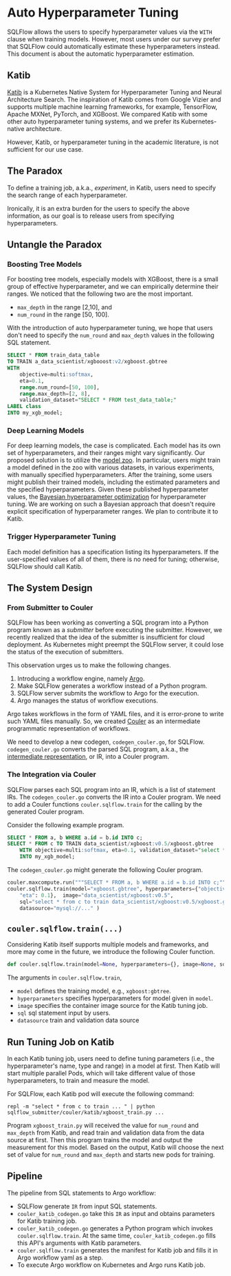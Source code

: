 # Auto Hyperparameter Tuning

SQLFlow allows the users to specify hyperparameter values via the `WITH` clause when training models.  However, most users under our survey prefer that SQLFlow could automatically estimate these hyperparameters instead.  This document is about the automatic hyperparameter estimation.

## Katib

[Katib](https://github.com/kubeflow/katib) is a Kubernetes Native System for Hyperparameter Tuning and Neural Architecture Search.  The inspiration of Katib comes from Google Vizier and supports multiple machine learning frameworks, for example, TensorFlow, Apache MXNet, PyTorch, and XGBoost.  We compared Katib with some other auto hyperparameter tuning systems, and we prefer its Kubernetes-native architecture.

However, Katib, or hyperparameter tuning in the academic literature, is not sufficient for our use case.

## The Paradox

To define a training job, a.k.a., *experiment*, in Katib, users need to specify the search range of each hyperparameter.

Ironically, it is an extra burden for the users to specify the above information, as our goal is to release users from specifying hyperparameters.

## Untangle the Paradox

### Boosting Tree Models

For boosting tree models, especially models with XGBoost, there is a small group of effective hyperparameter, and we can empirically determine their ranges.  We noticed that the following two are the most important.

- `max_depth` in the range [2,10], and
- `num_round` in the range [50, 100].

With the introduction of auto hyperparameter tuning, we hope that users don't need to specify the `num_round` and `max_depth` values in the following SQL statement.

```sql
SELECT * FROM train_data_table
TO TRAIN a_data_scientist/xgbooost:v2/xgboost.gbtree
WITH
    objective=multi:softmax,
    eta=0.1,
    range.num_round=[50, 100],
    range.max_depth=[2, 8],
    validation_dataset="SELECT * FROM test_data_table;"
LABEL class
INTO my_xgb_model;
```

### Deep Learning Models

For deep learning models, the case is complicated.  Each model has its own set of hyperparameters, and their ranges might vary significantly.  Our proposed solution is to utilize the [model zoo](model_zoo.md).  In particular, users might train a model defined in the zoo with various datasets, in various experiments, with manually specified hyperparameters.  After the training, some users might publish their trained models, including the estimated parameters and the specified hyperparameters.  Given these published hyperparameter values, the [Bayesian hyperparameter optimization](https://en.wikipedia.org/wiki/Hyperparameter_optimization#Bayesian_optimization)  for hyperparameter tuning.  We are working on such a Bayesian approach that doesn't require explicit specification of hyperparameter ranges.  We plan to contribute it to Katib.

### Trigger Hyperparameter Tuning

Each model definition has a specification listing its hyperparameters.  If the user-specified values of all of them, there is no need for tuning; otherwise, SQLFlow should call Katib.

## The System Design

### From Submitter to Couler

SQLFlow has been working as converting a SQL program into a Python program known as a *submitter* before executing the submitter.  However, we recently realized that the idea of the submitter is insufficient for cloud deployment.  As Kubernetes might preempt the SQLFlow server, it could lose the status of the execution of submitters.

This observation urges us to make the following changes.

1. Introducing a workflow engine, namely [Argo](http://argoproj.io/).
1. Make SQLFlow generates a workflow instead of a Python program.
1. SQLFlow server submits the workflow to Argo for the execution.
1. Argo manages the status of workflow executions.

Argo takes workflows in the form of YAML files, and it is error-prone to write such YAML files manually.  So, we created [Couler](/python/couler/README.md) as an intermediate programmatic representation of workflows.

We need to develop a new codegen, `codegen_couler.go`, for SQLFlow.  `codegen_couler.go` converts the parsed SQL program, a.k.a., the [intermediate representation](/pkg/sql/ir), or IR, into a Couler program.

### The Integration via Couler

SQLFlow parses each SQL program into an IR, which is a list of statement IRs.  The `codegen_couler.go` converts the IR into a Couler program.   We need to add a Couler functions `couler.sqlflow.train` for the calling by the generated Couler program.

Consider the following example program.

```sql
SELECT * FROM a, b WHERE a.id = b.id INTO c;
SELECT * FROM c TO TRAIN data_scientist/xgboost:v0.5/xgboost.gbtree 
    WITH objective=multi:softmax, eta=0.1, validation_dataset="select * from d;" 
    INTO my_xgb_model;
```

The `codegen_couler.go` might generate the following Couler program.

```python
couler.maxcompute.run("""SELECT * FROM a, b WHERE a.id = b.id INTO c;""")
couler.sqlflow.train(model="xgboost.gbtree", hyperparameters={"objective": "multi:softmax", 
    "eta": 0.1},  image="data_scientist/xgboost:v0.5",
    sql="select * from c to train data_scientist/xgboost:v0.5/xgboost.gbtree ... ",
    datasource="mysql://..." )
```

## `couler.sqlflow.train(...)`

Considering Katib itself supports multiple models and frameworks, and more may come in the future, we introduce the following Couler function.

```python
def couler.sqlflow.train(model=None, hyperparameters={}, image=None, sql=None, datasource=None)
```

The arguments in `couler.sqlflow.train`,

- `model` defines the training model, e.g., `xgboost:gbtree`.
- `hyperparameters` specifies hyperparameters for model given in `model`.
- `image` specifies the container image source for the Katib tuning job.
- `sql` sql statement input by users.
- `datasource` train and validation data source 

## Run Tuning Job on Katib

In each Katib tuning job, users need to define tuning parameters (i.e., the hyperparameter's name, type and range) in a model at first. Then Katib will start multiple parallel Pods, which will take different value of those hyperparameters, to train and measure the model.

For SQLFlow, each Katib pod will execute the following command:

`repl -m "select * from c to train ... " | python sqlflow_submitter/couler/katib/xgboost_train.py ...`

Program `xgboost_train.py` will received the value for `num_round` and `max_depth` from Katib, and read train and validation data from the data source at first. Then this program trains the model and output the measurement for this model. Based on the output, Katib will choose the next set of value for `num_round` and `max_depth` and starts new pods for training.

## Pipeline

The pipeline from SQL statements to Argo workflow:

- SQLFlow generate `IR` from input SQL statements.
- `couler_katib_codegen.go` take this `IR` as input and obtains parameters for Katib training job.
- `couler_katib_codegen.go` generates a Python program which invokes `couler.sqlflow.train`. At the same time, `couler_katib_codegen.go` fills this API's arguments with Katib parameters.
- `couler.sqlflow.train` generates the manifest for Katib job and fills it in Argo workflow yaml as a step.
- To execute Argo workflow on Kubernetes and Argo runs Katib job.
